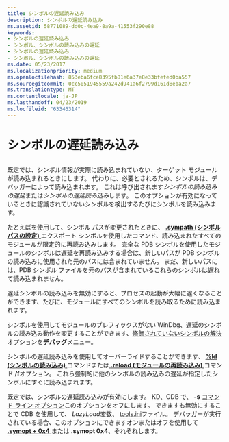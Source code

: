 ```yaml
---
title: シンボルの遅延読み込み
description: シンボルの遅延読み込み
ms.assetid: 58771089-dd0c-4ea9-8a9a-41553f290e88
keywords:
- シンボルの遅延読み込み
- シンボル、シンボルの読み込みの遅延
- シンボルの遅延読み込み
- シンボル、シンボルの読み込みの遅延
ms.date: 05/23/2017
ms.localizationpriority: medium
ms.openlocfilehash: 853eba6fce8395fb81e6a37e8e33bfefed0ba557
ms.sourcegitcommit: 0cc5051945559a242d941a6f2799d161d8eba2a7
ms.translationtype: MT
ms.contentlocale: ja-JP
ms.lasthandoff: 04/23/2019
ms.locfileid: "63346314"
---
```

# <a name="deferred-symbol-loading"></a>シンボルの遅延読み込み


## <span id="ddk_deferred_symbol_loading_dbg"></span><span id="DDK_DEFERRED_SYMBOL_LOADING_DBG"></span>


既定では、シンボル情報が実際に読み込まれていない、ターゲット モジュールが読み込まれるときにします。 代わりに、必要とされるため、シンボルは、デバッガーによって読み込まれます。 これは呼び出されます*シンボルの読み込みの遅延*または*シンボルの遅延読み込み*します。 このオプションが有効になっているときに認識されていないシンボルを検出するたびにシンボルを読み込みます。

たとえばを使用して、シンボル パスが変更されたときに、 [ **.sympath (シンボル パスの設定)** ](-sympath--set-symbol-path-.md)エクスポート シンボルを使用したコマンド、読み込まれたすべてのモジュールが限定的に再読み込みします。 完全な PDB シンボルを使用したモジュールのシンボルは遅延を再読み込みする場合は、新しいパスが PDB シンボルの読み込みに使用された元のパスには含まれていません。 まだ、新しいパスには、PDB シンボル ファイルを元のパスが含まれているこれらのシンボルは遅れて読み込まれません。

遅延シンボルの読み込みを無効にすると、プロセスの起動が大幅に遅くなることができます、たびに、モジュールにすべてのシンボルを読み取るために読み込まれます。

シンボルを使用してモジュールのプレフィックスがない WinDbg、遅延のシンボルの読み込み動作を変更することができます、[修飾されていないシンボルの解決](debug---resolve-unqualified-symbols.md)オプションを**デバッグ**メニュー。

シンボルの遅延読み込みを使用してオーバーライドすることができます、 [ **%ld (シンボルの読み込み)** ](ld--load-symbols-.md)コマンドまたは[ **.reload (モジュールの再読み込み)** ](-reload--reload-module-.md)コマンド **/f**オプション。 これら強制的に他のシンボルの読み込みの遅延が指定したシンボルにすぐに読み込まれます。

既定では、シンボルの遅延読み込みが有効にします。 KD、CDB で、 **-s** [コマンド ライン オプション](command-line-options.md)このオプションをオフにします。 できますも無効にすることで CDB を使用して、 *LazyLoad*変数、 [tools.ini](configuring-tools-ini.md)ファイル。 デバッガーが実行されている場合、このオプションにできますオンまたはオフを使用して[ **.symopt + 0x4** ](-symopt--set-symbol-options-.md)または **.symopt 0x4**、それぞれします。

 

 





